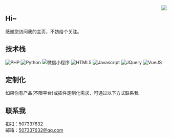 <img align="right" src="https://github-readme-stats.vercel.app/api?username=RootDebug&show_icons=true&hide_border=true&theme=vue-drk" />

## Hi~
感谢您访问我的主页，不妨给个关注。

## 技术栈
![PHP](https://img.shields.io/badge/-PHP-orange?logo=PHP)
![Python](https://img.shields.io/badge/-Python-black?logo=Pythonn)
![微信小程序](https://img.shields.io/badge/-微信小程序-blue?logo=微信小程序)
![HTML5](https://img.shields.io/badge/-HTML-black?logo=HTML5)
![Javascript](https://img.shields.io/badge/-Javascript-orange?logo=Javascript)
![JQuery](https://img.shields.io/badge/-Javascript-red?logo=JQuery)
![VueJS](https://img.shields.io/badge/-Vue-red?logo=Vue.Js)


## 定制化
如果你有产品(不限平台)或插件定制化需求，可通过以下方式联系我

## 联系我
扣扣：507337632  
邮箱：507337632@qq.com

